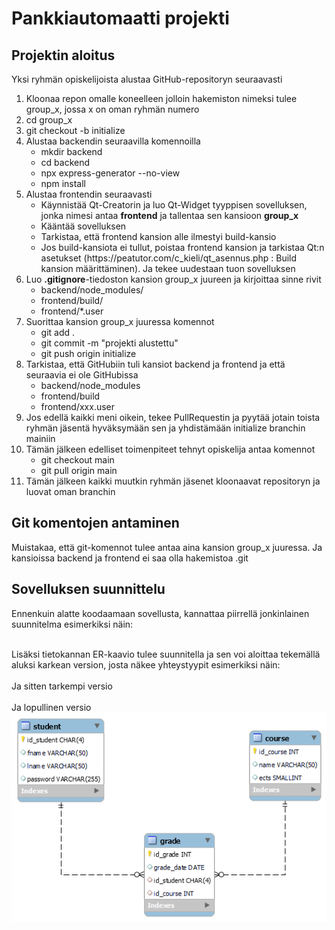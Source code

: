 # Pankkiautomaatti projekti

## Projektin aloitus

Yksi ryhmän opiskelijoista alustaa GitHub-repositoryn seuraavasti
<ol>
    <li>Kloonaa repon omalle koneelleen jolloin hakemiston nimeksi tulee group_x, jossa x on oman ryhmän numero</li>
    <li>cd group_x</li>
    <li>git checkout -b initialize</li>
    <li>Alustaa backendin seuraavilla komennoilla
        <ul>
            <li>mkdir backend</li>
            <li>cd backend</li>
            <li>npx express-generator --no-view</li>
            <li>npm install</li>
        </ul>
    </li>
    <li>Alustaa frontendin seuraavasti 
        <ul>
            <li>Käynnistää Qt-Creatorin ja luo Qt-Widget tyyppisen sovelluksen, jonka nimesi antaa <b>frontend</b> ja tallentaa sen kansioon <b>group_x</b> </li>
            <li>Kääntää sovelluksen</li>
            <li>Tarkistaa, että frontend kansion alle ilmestyi build-kansio</li>
            <li>Jos build-kansiota ei tullut, poistaa frontend kansion ja tarkistaa Qt:n asetukset (https://peatutor.com/c_kieli/qt_asennus.php : Build kansion määrittäminen). Ja tekee uudestaan tuon sovelluksen </li>
        </ul>
    </li>
    <li>Luo <b>.gitignore</b>-tiedoston kansion group_x juureen ja kirjoittaa sinne rivit 
    <ul>
        <li>backend/node_modules/</li>
        <li>frontend/build/</li>
        <li>frontend/*.user</li>
    </ul>
    </li>
    <li>Suorittaa kansion group_x juuressa komennot 
        <ul>
            <li>git add .</li>
            <li>git commit -m "projekti alustettu"</li>
            <li>git push origin initialize</li>
        </ul>
    </li>
    <li>Tarkistaa, että GitHubiin tuli kansiot backend ja frontend ja että seuraavia ei ole GitHubissa
        <ul>
            <li>backend/node_modules</li>
            <li>frontend/build</li>
            <li>frontend/xxx.user</li>
        </ul>
    </li>
    <li>Jos edellä kaikki meni oikein, tekee PullRequestin ja pyytää jotain toista ryhmän jäsentä hyväksymään sen ja yhdistämään initialize branchin mainiin</li>
    <li>Tämän jälkeen edelliset toimenpiteet tehnyt opiskelija antaa komennot 
        <ul>
            <li>git checkout main</li>
            <li>git pull origin main</li>
        </ul>
    </li>
    <li>Tämän jälkeen kaikki muutkin ryhmän jäsenet kloonaavat repositoryn ja luovat oman branchin</li>
</ol>

## Git komentojen antaminen

Muistakaa, että git-komennot tulee antaa aina kansion group_x juuressa. Ja kansioissa backend ja frontend ei saa olla hakemistoa .git 

## Sovelluksen suunnittelu

Ennenkuin alatte koodaamaan sovellusta, kannattaa piirrellä jonkinlainen suunnitelma esimerkiksi näin:
<br><img src="suunnitelma.PNG" alt="" width="600"> <br>

Lisäksi tietokannan ER-kaavio tulee suunnitella ja sen voi aloittaa tekemällä aluksi karkean version, josta näkee yhteystyypit esimerkiksi näin:
<br><img src="er_kaavio.PNG" alt="" width="600"> <br>
Ja sitten tarkempi versio 
<br><img src="er_kaavio_2.PNG" alt="" width="600"> <br>
Ja lopullinen versio
<br> <img src="er_final.png" width="600"> <br>

